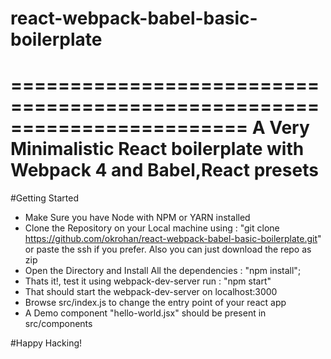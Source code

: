 # react-webpack-babel-basic-boilerplate
======================================================================== 
A Very Minimalistic React boilerplate with Webpack 4 and Babel,React presets
========================================================================

#Getting Started

* Make Sure you have Node with NPM or YARN installed
* Clone the Repository on your Local machine using : "git clone https://github.com/okrohan/react-webpack-babel-basic-boilerplate.git" or paste the ssh if you prefer.
  Also you can just download the repo as zip
* Open the Directory and Install All the dependencies : "npm install";
* Thats it!, test it using webpack-dev-server run : "npm start"
* That should start the webpack-dev-server on localhost:3000
* Browse src/index.js to change the entry point of your react app
* A Demo component "hello-world.jsx" should be present in src/components

#Happy Hacking!